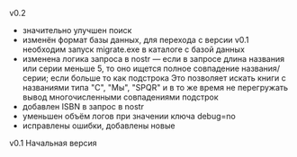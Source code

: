 v0.2
- значительно улучшен поиск
- изменён формат базы данных, для перехода с версии v0.1 необходим запуск migrate.exe в каталоге с базой данных
- изменена логика запроса в nostr — если в запросе длина названия или серии меньше 5, то оно ищется полное совпадение названия/серии; если больше то как подстрока
  Это позволяет искать книги с названиями типа "C", "Мы", "SPQR" и в то же время не перегружать вывод многочисленными совпадениями подстрок
- добавлен ISBN в запрос в nostr
- уменьшен объём логов при значении ключа debug=no
- исправлены ошибки, добавлены новые

v0.1
Начальная версия
